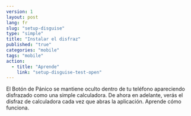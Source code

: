 ```yaml
---
version: 1
layout: post
lang: fr
slug: "setup-disguise"
type: "simple"
title: "Instalar el disfraz"
published: "true"
categories: "mobile"
tags: "mobile"
action: 
  - title: "Aprende"
    link: "setup-disguise-test-open"
---
```


El Botón de Pánico se mantiene oculto dentro de tu teléfono apareciendo disfrazado como una simple calculadora. De ahora en adelante, verás el disfraz de calculadora cada vez que abras la aplicación. Aprende cómo funciona. 
